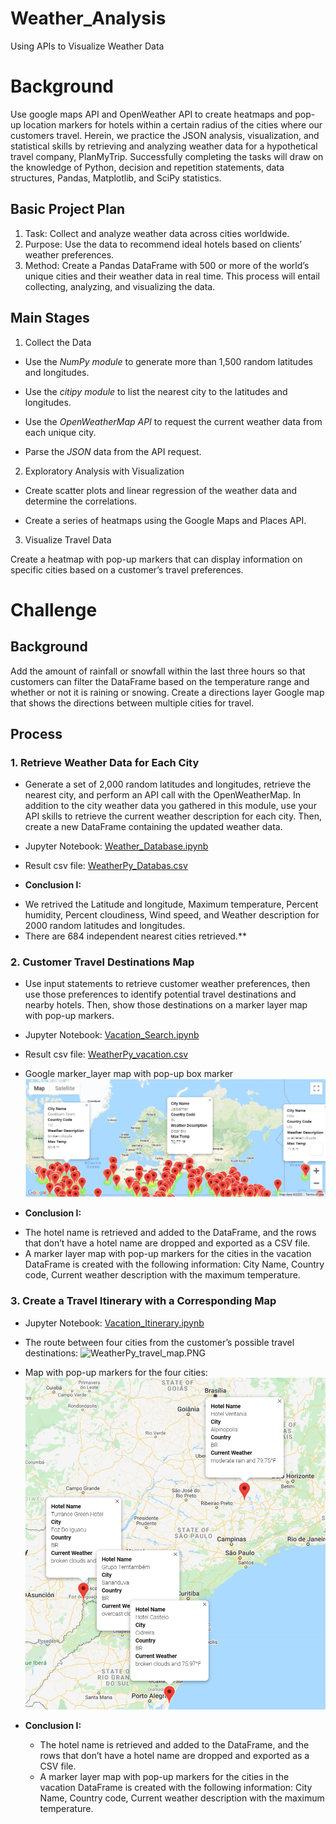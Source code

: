# Weather_Analysis
Using APIs to Visualize Weather Data

# Background
Use google maps API and OpenWeather API to create heatmaps and pop-up location markers for hotels within a certain radius of the cities where our customers travel.
Herein, we practice the JSON analysis, visualization, and statistical skills by retrieving and analyzing weather data for a hypothetical travel company, PlanMyTrip. Successfully completing the tasks will draw on the knowledge of Python, decision and repetition statements, data structures, Pandas, Matplotlib, and SciPy statistics.

## Basic Project Plan

1. Task: Collect and analyze weather data across cities worldwide.
2. Purpose: Use the data to recommend ideal hotels based on clients’ weather preferences.
3. Method: Create a Pandas DataFrame with 500 or more of the world’s unique cities and their weather data in real time. This process will entail collecting, analyzing, and visualizing the data.

## Main Stages

1. Collect the Data

- Use the *NumPy module* to generate more than 1,500 random latitudes and longitudes.

- Use the *citipy module* to list the nearest city to the latitudes and longitudes.

- Use the *OpenWeatherMap API* to request the current weather data from each unique city.

- Parse the *JSON* data from the API request.


2. Exploratory Analysis with Visualization

- Create scatter plots and linear regression of the weather data and determine the correlations.

- Create a series of heatmaps using the Google Maps and Places API.

3. Visualize Travel Data

Create a heatmap with pop-up markers that can display information on specific cities based on a customer’s travel preferences. 

# Challenge

## Background

Add the amount of rainfall or snowfall within the last three hours so that customers can filter the DataFrame based on the temperature range and whether or not it is raining or snowing. Create a directions layer Google map that shows the directions between multiple cities for travel.

## Process

### 1. Retrieve Weather Data for Each City
 * Generate a set of 2,000 random latitudes and longitudes, retrieve the nearest city, and perform an API call with the OpenWeatherMap. In addition to the city weather data you gathered in this module, use your API skills to retrieve the current weather description for each city. Then, create a new DataFrame containing the updated weather data.

- Jupyter Notebook: [Weather_Database.ipynb](/Weather_Database.ipynb)

- Result csv file: [WeatherPy_Databas.csv](/Weather_Database/WeatherPy_Database.csv)

- **Conclusion I:** 
 * We retrived the Latitude and longitude, Maximum temperature, Percent humidity, Percent cloudiness, Wind speed, and Weather description for 2000 random latitudes and longitudes. 
 * There are 684 independent nearest cities retrieved.**

### 2. Customer Travel Destinations Map
 * Use input statements to retrieve customer weather preferences, then use those preferences to identify potential travel destinations and nearby hotels. Then, show those destinations on a marker layer map with pop-up markers.

- Jupyter Notebook: [Vacation_Search.ipynb](/Vacation_Search.ipynb)

- Result csv file: [WeatherPy_vacation.csv](/Weather_Database/WeatherPy_vacation.csv)

- Google marker_layer map with pop-up box marker ![WeatherPy_vacation_map.png.png](/Weather_Database/WeatherPy_vacation_map.png)

- **Conclusion I:** 
 * The hotel name is retrieved and added to the DataFrame, and the rows that don’t have a hotel name are dropped and exported as a CSV file.
 * A marker layer map with pop-up markers for the cities in the vacation DataFrame is created with the following information: City Name, Country code, Current weather description with the maximum temperature.
 
 
### 3. Create a Travel Itinerary with a Corresponding Map

- Jupyter Notebook: [Vacation_Itinerary.ipynb](/Vacation_Itinerary.ipynb)

- The route between four cities from the customer’s possible travel destinations:
![WeatherPy_travel_map.PNG](/Vacation_Search/WeatherPy_travel_map.pngG)

- Map with pop-up markers for the four cities:
![WeatherPy_travel_map_markers.PNG](/Vacation_Search/WeatherPy_travel_map_markers.png)


- **Conclusion I:** 
  * The hotel name is retrieved and added to the DataFrame, and the rows that don’t have a hotel name are dropped and exported as a CSV file.
  * A marker layer map with pop-up markers for the cities in the vacation DataFrame is created with the following information: City Name, Country code, Current weather description with the maximum temperature.

